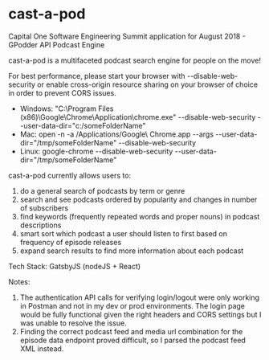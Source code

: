 # cast-a-pod
Capital One Software Engineering Summit application for August 2018 - GPodder API Podcast Engine

cast-a-pod is a multifaceted podcast search engine for people on the move!

For best performance, please start your browser with --disable-web-security or enable cross-origin resource sharing on your browser of choice in order to prevent CORS issues.
* Windows: "C:\Program Files (x86)\Google\Chrome\Application\chrome.exe" --disable-web-security --user-data-dir="c:/someFolderName"  
* Mac: open -n -a /Applications/Google\ Chrome.app --args --user-data-dir="/tmp/someFolderName" --disable-web-security 
* Linux: google-chrome --disable-web-security --user-data-dir="/tmp/someFolderName" 

cast-a-pod currently allows users to:
1. do a general search of podcasts by term or genre
2. search and see podcasts ordered by popularity and changes in number of subscribers
3. find keywords (frequently repeated words and proper nouns) in podcast descriptions
4. smart sort which podcast a user should listen to first based on frequency of episode releases
5. expand search results to find more information about each podcast

Tech Stack: GatsbyJS (nodeJS + React)

Notes:
1. The authentication API calls for verifying login/logout were only working in Postman and not in my dev or prod environments. The login page would be fully functional given the right headers and CORS settings but I was unable to resolve the issue.
2. Finding the correct podcast feed and media url combination for the episode data endpoint proved difficult, so I parsed the podcast feed XML instead.